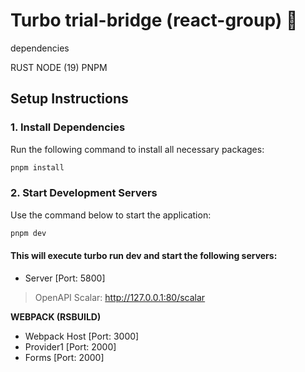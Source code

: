 # Turbo trial-bridge (react-group) 🚀


dependencies

RUST
NODE (19)
PNPM

## Setup Instructions

### 1. Install Dependencies
Run the following command to install all necessary packages:

```bash
pnpm install
```

### 2. Start Development Servers

Use the command below to start the application:

```bash
pnpm dev
```

#### This will execute **turbo run dev** and **start** the following servers:

-	Server [Port: 5800]

>	OpenAPI Scalar: http://127.0.0.1:80/scalar

**WEBPACK (RSBUILD)**

-	Webpack Host [Port: 3000]
-	Provider1 [Port: 2000]
-	Forms [Port: 2000]


